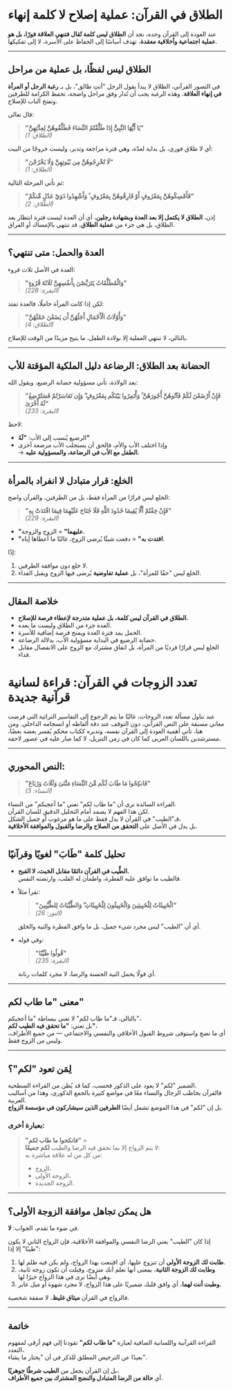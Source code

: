 # الطلاق في القرآن: عملية إصلاح لا كلمة إنهاء

عند العودة إلى القرآن وحده، نجد أن **الطلاق ليس كلمة تُقال فتنهي العلاقة فورًا، بل هو عملية اجتماعية وأخلاقية معقدة**، تهدف أساسًا إلى الحفاظ على الأسرة، لا إلى تفكيكها.

---

## الطلاق ليس لفظًا، بل عملية من مراحل

في التصور القرآني، الطلاق لا يبدأ بقول الرجل "أنتِ طالق"، بل بـ **رغبة الرجل أو المرأة في إنهاء العلاقة**. وهذه الرغبة يجب أن تُدار وفق مراحل واضحة، تحفظ الكرامة للطرفين وتفتح الباب للإصلاح.

قال تعالى:

> **"يَا أَيُّهَا النَّبِيُّ إِذَا طَلَّقْتُمُ النِّسَاءَ فَطَلِّقُوهُنَّ لِعِدَّتِهِنَّ"**  
> *(الطلاق: 1)*

أي لا طلاق فوري، بل بداية لعدّة، وهي فترة مراجعة وتدبر، وليست خروجًا من البيت:

> **"لَا تُخْرِجُوهُنَّ مِن بُيُوتِهِنَّ وَلَا يَخْرُجْنَ"**  
> *(الطلاق: 1)*

ثم تأتي المرحلة التالية:

> **"فَأَمْسِكُوهُنَّ بِمَعْرُوفٍ أَوْ فَارِقُوهُنَّ بِمَعْرُوفٍ ۚ وَأَشْهِدُوا ذَوَيْ عَدْلٍ مِّنكُمْ"**  
> *(الطلاق: 2)*

إذن، **الطلاق لا يكتمل إلا بعد العدة وبشهادة رجلين**، أي أن العدة ليست فترة انتظار بعد الطلاق، بل هي جزء من **عملية الطلاق**، قد تنتهي بالإمساك أو الفراق.

---

## العدة والحمل: متى تنتهي؟

العدة في الأصل ثلاث قروء:

> **"وَالْمُطَلَّقَاتُ يَتَرَبَّصْنَ بِأَنفُسِهِنَّ ثَلَاثَةَ قُرُوءٍ"**  
> *(البقرة: 228)*

لكن إذا كانت المرأة حاملًا، فالعدة تمتد:

> **"وَأُوْلَاتُ الْأَحْمَالِ أَجَلُهُنَّ أَن يَضَعْنَ حَمْلَهُنَّ"**  
> *(الطلاق: 4)*

بالتالي، لا تنتهي العملية إلا بولادة الطفل، ما يتيح مزيدًا من الوقت للإصلاح.

---

## الحضانة بعد الطلاق: الرضاعة دليل الملكية المؤقتة للأب

بعد الولادة، تأتي مسؤولية حضانة الرضيع، ويقول الله:

> **"فَإِنْ أَرْضَعْنَ لَكُمْ فَآتُوهُنَّ أُجُورَهُنَّ ۚ وَأْتَمِرُوا بَيْنَكُم بِمَعْرُوفٍ ۖ وَإِن تَعَاسَرْتُمْ فَسَتُرْضِعُ لَهُ أُخْرَىٰ"**  
> *(البقرة: 233)*

لاحظ:

- الرضيع يُنسب إلى الأب: **"لَهُ"**
- وإذا اختلف الأب والأم، فالحق أن يستجلب الأب مرضعة أخرى  
  → **الطفل مع الأب في الرضاعة، والمسؤولية عليه.**

---

## الخلع: قرار متبادل لا انفراد بالمرأة

الخلع ليس قرارًا من المرأة فقط، بل من الطرفين، والقرآن واضح:

> **"فَإِنْ خِفْتُمْ أَلَّا يُقِيمَا حُدُودَ اللَّهِ فَلَا جُنَاحَ عَلَيْهِمَا فِيمَا افْتَدَتْ بِهِ"**  
> *(البقرة: 229)*

- **"عليهما"** = الزوج والزوجة.
- **"افتدت به"** = دفعت شيئًا يُرضي الزوج، غالبًا ما أعطاها إياه.

إذًا:

1. لا خلع دون موافقة الطرفين.  
2. الخلع ليس "حقًا للمرأة"، بل **عملية تفاوضية** يُرضى فيها الزوج ويقبل الفداء.

---

## خلاصة المقال

- **الطلاق في القرآن ليس كلمة، بل عملية متدرجة لإعطاء فرصة للإصلاح.**
- العدة جزء من الطلاق وليست ما بعده.
- الحمل يمد فترة العدة ويمنح فرصة إضافية للأسرة.
- حضانة الرضيع في البداية مسؤولية الأب، بدلالة الرضاعة.
- الخلع ليس قرارًا فرديًا من المرأة، بل اتفاق مشترك مع الزوج على الانفصال مقابل فداء.

# تعدد الزوجات في القرآن: قراءة لسانية قرآنية جديدة

عند تناول مسألة تعدد الزوجات، غالبًا ما يتم الرجوع إلى التفاسير التراثية التي فرضت معاني مسبقة على النص القرآني، دون التوقف عند دقة ألفاظه أو انسجامه الداخلي. ومن هنا، تأتي أهمية العودة إلى القرآن نفسه، وتدبره ككتاب محكم يُفسر بعضه بعضًا، مسترشدين باللسان العربي كما كان في زمن التنزيل، لا كما صار عليه في عصور لاحقة.

---

## النص المحوري:

> **"فَانكِحُوا مَا طَابَ لَكُم مِّنَ النِّسَاءِ مَثْنَىٰ وَثُلَاثَ وَرُبَاعَ"**  
> *(النساء: 3)*

القراءة السائدة ترى أن “ما طاب لكم” تعني “ما أعجبكم” من النساء.  
لكن هذا الفهم لا يصمد أمام التحليل الدقيق للسان القرآن.  
فـ"الطيب" في القرآن لا يدل فقط على ما هو مرغوب أو جميل الشكل،  
بل يدل في الأصل على **التحقق من الصلاح والرضا والقبول والموافقة الأخلاقية**.

---

## تحليل كلمة "طَابَ" لغويًا وقرآنيًا

- **الطِّيب في القرآن دائمًا مقابل الخبث، لا القبح.**  
  فالطيب ما توافق عليه الفطرة، واطمأن له القلب، وارتضته النفس.

- نقرأ مثلاً:

  > **"الْخَبِيثَاتُ لِلْخَبِيثِينَ وَالْخَبِيثُونَ لِلْخَبِيثَاتِ ۖ وَالطَّيِّبَاتُ لِلطَّيِّبِينَ"**  
  > *(النور: 26)*

  أي أن "الطيب" ليس مجرد شيء جميل، بل ما وافق الفطرة والنية والخلق.

- وفي قوله:

  > **"قُولُوا طَيِّبًا"**  
  > *(البقرة: 235)*

  أي قولًا يحمل النية الحسنة والرضا، لا مجرد كلمات رنانة.

---

## معنى "ما طاب لكم"

بالتالي، فـ"ما طاب لكم" لا تعني ببساطة "ما أعجبكم"،  
بل تعني: **"ما تحقق فيه الطيب لكم"**،  
أي ما نضج واستوفى شروط القبول الأخلاقي والنفسي والاجتماعي — من جميع الأطراف، وليس من الزوج فقط.

---

## لِمَن تعود "لكم"؟

الضمير "لكم" لا يعود على الذكور فحسب، كما قد يُظن من القراءة السطحية.  
فالقرآن يخاطب الرجال والنساء معًا في مواضع كثيرة بالجمع الذكوري، وهذا من أساليب العربية.  
بل إن "لكم" في هذا الموضع تشمل أيضًا **الطرفين الذين سيشاركون في مؤسسة الزواج**.

### بعبارة أخرى:

> **"فانكحوا ما طاب لكم"** =  
> لا يتم الزواج إلا بما تحقق فيه الرضا والطيب **لكم جميعًا**:  
> من كل من له علاقة مباشرة به:  
> - الزوج،  
> - الزوجة الأولى،  
> - الزوجة الجديدة.

---

## هل يمكن تجاهل موافقة الزوجة الأولى؟

في ضوء ما تقدم، الجواب: **لا**.

إذا كان "الطيب" يعني الرضا النفسي والموافقة الأخلاقية، فإن الزواج الثاني لا يكون "طيبًا" إلا إذا:

1. **طابت لك الزوجة الأولى** أن تتزوج عليها، أي اقتنعت بهذا الزواج، ولم يكن فيه ظلم لها.  
2. **وطابت لك الزوجة الثانية**، بمعنى أنها تعلم أنك متزوج، وقبلت أن تكون زوجة ثانية، وهي أيضًا ترى في هذا الزواج خيرًا لها.  
3. **وطبت أنت لهما**، أي وافق قلبك ضميريًا على هذا الزواج، لا مجرد شهوة أو ميل عابر.

فالزواج في القرآن **ميثاق غليظ**، لا صفقة شخصية.

---

## خاتمة

القراءة القرآنية واللسانية الصافية لعبارة **"ما طاب لكم"** تقودنا إلى فهم أرقى لمفهوم التعدد،  
بعيدًا عن الترخيص المطلق للذكر في أن "يختار ما يشاء".

بل إن القرآن يجعل من **الطيب شرطًا جوهريًا**،  
أي **حالة من الرضا المتبادل والنضج المشترك بين جميع الأطراف**.
